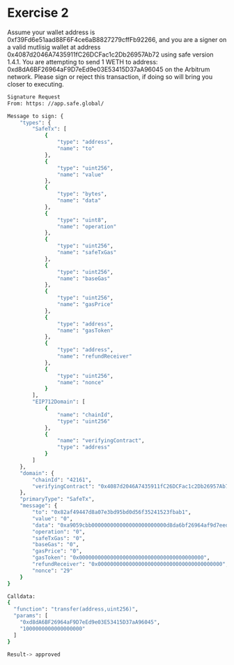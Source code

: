 # Exercise 2

Assume your wallet address is 0xf39Fd6e51aad88F6F4ce6aB8827279cffFb92266, and you are a signer on a valid mutlisig wallet at address 0x4087d2046A7435911fC26DCFac1c2Db26957Ab72 using safe version 1.4.1. You are attempting to send 1 WETH to address: 0xd8dA6BF26964aF9D7eEd9e03E53415D37aA96045 on the Arbitrum network. Please sign or reject this transaction, if doing so will bring you closer to executing.


```bash
Signature Request
From: https: //app.safe.global/

Message to sign: {
    "types": {
        "SafeTx": [
            {
                "type": "address",
                "name": "to"
            },
            {
                "type": "uint256",
                "name": "value"
            },
            {
                "type": "bytes",
                "name": "data"
            },
            {
                "type": "uint8",
                "name": "operation"
            },
            {
                "type": "uint256",
                "name": "safeTxGas"
            },
            {
                "type": "uint256",
                "name": "baseGas"
            },
            {
                "type": "uint256",
                "name": "gasPrice"
            },
            {
                "type": "address",
                "name": "gasToken"
            },
            {
                "type": "address",
                "name": "refundReceiver"
            },
            {
                "type": "uint256",
                "name": "nonce"
            }
        ],
        "EIP712Domain": [
            {
                "name": "chainId",
                "type": "uint256"
            },
            {
                "name": "verifyingContract",
                "type": "address"
            }
        ]
    },
    "domain": {
        "chainId": "42161",
        "verifyingContract": "0x4087d2046A7435911fC26DCFac1c2Db26957Ab72"
    },
    "primaryType": "SafeTx",
    "message": {
        "to": "0x82af49447d8a07e3bd95bd0d56f35241523fbab1",
        "value": "0",
        "data": "0xa9059cbb000000000000000000000000d8da6bf26964af9d7eed9e03e53415d37aa960450000000000000000000000000000000000000000000000000de0b6b3a7640000",
        "operation": "0",
        "safeTxGas": "0",
        "baseGas": "0",
        "gasPrice": "0",
        "gasToken": "0x0000000000000000000000000000000000000000",
        "refundReceiver": "0x0000000000000000000000000000000000000000",
        "nonce": "29"
    }
}

Calldata:
{
  "function": "transfer(address,uint256)",
  "params": [
    "0xd8dA6BF26964aF9D7eEd9e03E53415D37aA96045",
    "1000000000000000000"
  ]
}

Result-> approved
````
